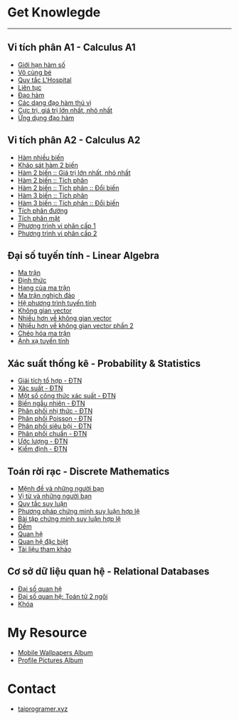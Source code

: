 Get Knowlegde
=============

---

Vi tích phân A1 - Calculus A1
-----------------------------

-	[Giới hạn hàm số](Calculus/A1/limits)
-	[Vô cùng bé](Calculus/A1/infinitesimal)
-	[Quy tắc L'Hospital](Calculus/A1/l'hospital)
-	[Liên tục](Calculus/A1/continuity)
-	[Đạo hàm](Calculus/A1/derivative)
-	[Các dạng đạo hàm thú vị](Calculus/A1/derivative1)
-	[Cực trị, giá trị lớn nhất, nhỏ nhất](Calculus/A1/extreme_minmax)
-	[Ứng dụng đạo hàm](Calculus/A1/derivative_in_your_life)

Vi tích phân A2 - Calculus A2
-----------------------------

-	[Hàm nhiều biến](Calculus/A2/function_more_args)
-	[Khảo sát hàm 2 biến](Calculus/A2/function_2args)
-	[Hàm 2 biến :: Giá trị lớn nhất, nhỏ nhất](Calculus/A2/function_2args_minmax)
-	[Hàm 2 biến :: Tích phân](Calculus/A2/function_2args_integral)
-	[Hàm 2 biến :: Tích phân :: Đổi biến](Calculus/A2/function_2args_integral_var)
-	[Hàm 3 biến :: Tích phân](Calculus/A2/function_3args_integral)
-	[Hàm 3 biến :: Tích phân :: Đổi biến](Calculus/A2/function_3args_integral_var)
-	[Tích phân đường](Calculus/A2/line_integral)
-	[Tích phân mặt](Calculus/A2/surface_integral)
-	[Phương trình vi phân cấp 1](Calculus/A2/differential_equation_level1)
-	[Phương trình vi phân cấp 2](Calculus/A2/differential_equation_level2)

Đại số tuyến tính - Linear Algebra
----------------------------------

-	[Ma trận ](LinearAlgebra/matrix)
-	[Định thức](LinearAlgebra/determinant)
-	[Hạng của ma trận](LinearAlgebra/rank_matrix)
-	[Ma trận nghịch đảo](LinearAlgebra/ma-tran-nghich-dao)
-	[Hệ phương trình tuyến tính](LinearAlgebra/he-phuong-trinh-tuyen-tinh)
-	[Không gian vector](LinearAlgebra/vector_space)
-	[Nhiều hơn về không gian vector](LinearAlgebra/more_about_vector_space)
-	[Nhiều hơn về không gian vector phần 2](LinearAlgebra/more_about_vector_space_2)
-	[Chéo hóa ma trận](LinearAlgebra/matrix_diagonalization)
-	[Ánh xạ tuyến tính](LinearAlgebra/linear_mapping)

Xác suất thống kê - Probability & Statistics
--------------------------------------------

-	[Giải tích tổ hợp - ĐTN](ProbabilityStatistics/combinatory)
-	[Xác suất - ĐTN](ProbabilityStatistics/probability)
-	[Một số công thức xác suất - ĐTN](ProbabilityStatistics/probability_form)
-	[Biến ngẫu nhiên - ĐTN](ProbabilityStatistics/random_variables)
-	[Phân phối nhị thức - ĐTN](ProbabilityStatistics/binomial_distribution)
-	[Phân phối Poisson - ĐTN](ProbabilityStatistics/poisson_distribution)
-	[Phân phối siêu bội - ĐTN](ProbabilityStatistics/hypergeometric_distribution)
-	[Phân phối chuẩn - ĐTN](ProbabilityStatistics/normal_distribution)
-	[Ước lượng - ĐTN](ProbabilityStatistics/estimation)
-	[Kiểm định - ĐTN](ProbabilityStatistics/hypothesis_testing)

Toán rời rạc - Discrete Mathematics
-----------------------------------

-	[Mệnh đề và những người bạn](DiscreteMathematics/propositions)
-	[Vị từ và những người bạn](DiscreteMathematics/predicates)
-	[Quy tắc suy luận](DiscreteMathematics/rules_of_inference)
-	[Phương pháp chứng minh suy luận hợp lệ](DiscreteMathematics/proofs)
-	[Bài tập chứng minh suy luận hợp lệ](DiscreteMathematics/proofs_exercises)
-	[Đếm](DiscreteMathematics/counting)
-	[Quan hệ](DiscreteMathematics/relations)
-	[Quan hệ đặc biệt](DiscreteMathematics/special_relations)
-	[Tài liệu tham khảo](DiscreteMathematics/references)

Cơ sở dữ liệu quan hệ - Relational Databases
--------------------------------------------

-	[Đại số quan hệ](RelationalDatabases/relational_algebra)
-	[Đại số quan hệ: Toán tử 2 ngôi](RelationalDatabases/relational_algebra_binary_operators)
-	[Khóa](RelationalDatabases/keys)

<!-- ### Lập trình - Programming
- [My Workspace](Programming/workspace-setting-up)

## # Test your knowledge online free
Chỉ cần nhập tên của bạn và bắt đầu kiểm tra!

### Programming Knowledge
- [Introduction of Programming Language [12:09, 08/02/2019]](https://testmoz.com/1965349)

### Mathematics Knowledge
- [Giải tích tổ hợp - Làm quen [20:54, 07/01/2019]](https://testmoz.com/1966791) -->

My Resource
===========

-	[Mobile Wallpapers Album](https://photos.app.goo.gl/VJWwfqSSizBuUmsp6)
-	[Profile Pictures Album](https://photos.app.goo.gl/4hCtxLkckUwtGdbP8)

Contact
=======

- [taiprogramer.xyz](https://taiprogramer.xyz)
